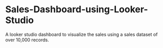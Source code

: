 # Sales-Dashboard-using-Looker-Studio
A looker studio dashboard to visualize the sales using a sales dataset of over 10,000 records.
